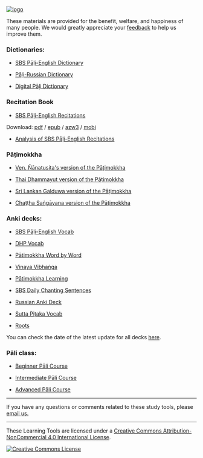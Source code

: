 [![logo](https://user-images.githubusercontent.com/39419221/165271019-e4da74da-05b9-4f46-ade6-3b173966ab75.png)](http://sasanarakkha.org/)

These materials are provided for the benefit, welfare, and happiness of many people. We would greatly appreciate your [feedback](https://docs.google.com/forms/d/e/1FAIpQLScNC5v2gQbBCM3giXfYIib9zrp-WMzwJuf_iVXEMX2re4BFFw/viewform?usp=pp_url&entry.1433863141=SBS-study-tools) to help us improve them.

### Dictionaries:

- [SBS Pāḷi-English Dictionary](https://sasanarakkha.github.io/study-tools/dict/sbs-pali-dictionary.html)

- [Pāḷi-Russian Dictionary](https://sasanarakkha.github.io/study-tools/dict/ru-pali-dictionary.html)

- [Digital Pāḷi Dictionary](https://digitalpalidictionary.github.io/)

<!-- - [Devamitta Pāḷi Study](https://sasanarakkha.github.io/study-tools/dict/dps.html) -->

### Recitation Book

- [SBS Pāḷi-English Recitations](https://sasanarakkha.org/2019/09/08/sbs-pali-english-recitations/)

Download: [pdf](https://github.com/sasanarakkha/pali-english-recitations/releases/latest/download/SBS_Pali-English_Recitations.pdf) / [epub](https://github.com/sasanarakkha/pali-english-recitations/releases/latest/download/SBS_Pali-English_Recitations.pdf) / [azw3](https://github.com/sasanarakkha/pali-english-recitations/releases/latest/download/SBS_Pali-English_Recitations.azw3) / [mobi](https://github.com/sasanarakkha/pali-english-recitations/releases/latest/download/SBS_Pali-English_Recitations.mobi)

- [Analysis of SBS Pāḷi-English Recitations](https://sasanarakkha.github.io/study-tools/sbs-per-analysis.html)

### Pāṭimokkha

- [Ven. Ñānatusita's version of the Pāṭimokkha](https://github.com/sasanarakkha/nanatusita-patimokkha/releases/latest/)

- [Thai Dhammayut version of the Pāṭimokkha](https://github.com/sasanarakkha/thai-dhammayut-patimokkha/releases/latest/)

- [Sri Lankan Galduwa version of the Pāṭimokkha](https://github.com/sasanarakkha/galduwa-patimokkha/releases/latest/)

- [Chaṭṭha Saṅgāyana version of the Pāṭimokkha](https://github.com/sasanarakkha/chattha-sangayana-patimokkha/releases/latest/)

### Anki decks:

- [SBS Pāḷi-English Vocab](https://sasanarakkha.github.io/study-tools/anki-decks/sbs-pali-english-vocab.html)

- [DHP Vocab](https://sasanarakkha.github.io/study-tools/anki-decks/dhp-vocab.html)

- [Pātimokkha Word by Word](https://sasanarakkha.github.io/study-tools/anki-decks/patimokkha-word-by-word.html)

- [Vinaya Vibhaṅga](https://sasanarakkha.github.io/study-tools/anki-decks/vibhanga.html)

- [Pātimokkha Learning](https://sasanarakkha.github.io/study-tools/anki-decks/patimokkha-learning.html)

- [SBS Daily Chanting Sentences](https://sasanarakkha.github.io/study-tools/anki-decks/sbs-daily-chanting-sentences.html)

- [Russian Anki Deck](https://sasanarakkha.github.io/study-tools/anki-decks/ru-pali-vocab.html)

- [Sutta Piṭaka Vocab](https://sasanarakkha.github.io/study-tools/anki-decks/sutta-pitaka-vocab.html)

- [Roots](https://sasanarakkha.github.io/study-tools/anki-decks/roots.html)

You can check the date of the latest update for all decks  [here](https://github.com/sasanarakkha/study-tools/releases/latest).

<!-- - [DHP Learning](https://sasanarakkha.github.io/study-tools/anki-decks/dhp-learning.html) -->
<!-- - [Sutta Q&A](https://sasanarakkha.github.io/study-tools/anki-decks/sutta-q-a.html) -->
<!-- - [Ñāṇatiloka Buddhist Dictionary](https://sasanarakkha.github.io/study-tools/anki-decks/nanatiloka.html) -->
<!-- - [Reading Common Pāli Phrases](https://sasanarakkha.github.io/study-tools/anki-decks/reading-common-pali-phrases.html) -->

### Pāli class:

- [Beginner Pāli Course](https://sasanarakkha.github.io/study-tools/pali-class/pali-class.html)

- [Intermediate Pāli Course](https://sasanarakkha.github.io/study-tools/pali-class/pali-class-inter.html)

- [Advanced Pāli Course](https://sasanarakkha.github.io/study-tools/pali-class/pali-class-adv.html)

----------

If you have any questions or comments related to these study tools, please [email us.](mailto:studytools@sasanarakkha.org)

-----------

These Learning Tools are licensed under a [Creative Commons Attribution-NonCommercial 4.0 International License](http://creativecommons.org/licenses/by-nc/4.0/).

<a rel="license" href="http://creativecommons.org/licenses/by-nc/4.0/"><img alt="Creative Commons License" style="border-width:0" src="https://i.creativecommons.org/l/by-nc/4.0/88x31.png" /></a><br />

